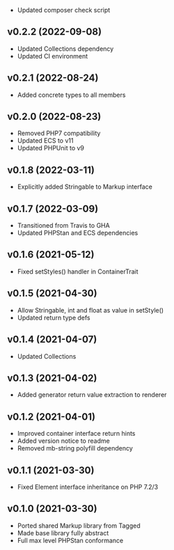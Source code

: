 * Updated composer check script

## v0.2.2 (2022-09-08)
* Updated Collections dependency
* Updated CI environment

## v0.2.1 (2022-08-24)
* Added concrete types to all members

## v0.2.0 (2022-08-23)
* Removed PHP7 compatibility
* Updated ECS to v11
* Updated PHPUnit to v9

## v0.1.8 (2022-03-11)
* Explicitly added Stringable to Markup interface

## v0.1.7 (2022-03-09)
* Transitioned from Travis to GHA
* Updated PHPStan and ECS dependencies

## v0.1.6 (2021-05-12)
* Fixed setStyles() handler in ContainerTrait

## v0.1.5 (2021-04-30)
* Allow Stringable, int and float as value in setStyle()
* Updated return type defs

## v0.1.4 (2021-04-07)
* Updated Collections

## v0.1.3 (2021-04-02)
* Added generator return value extraction to renderer

## v0.1.2 (2021-04-01)
* Improved container interface return hints
* Added version notice to readme
* Removed mb-string polyfill dependency

## v0.1.1 (2021-03-30)
* Fixed Element interface inheritance on PHP 7.2/3

## v0.1.0 (2021-03-30)
* Ported shared Markup library from Tagged
* Made base library fully abstract
* Full max level PHPStan conformance
